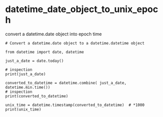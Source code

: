 # datetime_date_object_to_unix_epoch
convert a datetime.date object into epoch time
```
# Convert a datetime.date object to a datetime.datetime object

from datetime import date, datetime

just_a_date = date.today()

# inspection
print(just_a_date)

converted_to_datetime = datetime.combine( just_a_date, datetime.min.time())
# inspection
print(converted_to_datetime)

unix_time = datetime.timestamp(converted_to_datetime)  # *1000
print(unix_time)
```

